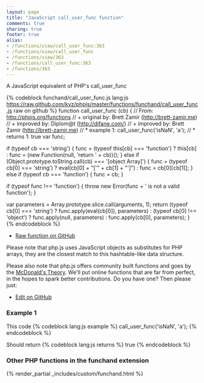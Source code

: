 ```yaml
---
layout: page
title: "JavaScript call_user_func function"
comments: true
sharing: true
footer: true
alias:
- /functions/view/call_user_func:363
- /functions/view/call_user_func
- /functions/view/363
- /functions/call_user_func:363
- /functions/363
---
```

<!-- Generated by Rakefile:build -->
A JavaScript equivalent of PHP's call_user_func

{% codeblock funchand/call_user_func.js lang:js https://raw.github.com/kvz/phpjs/master/functions/funchand/call_user_func.js raw on github %}
function call_user_func (cb) {
  // From: http://phpjs.org/functions
  // +   original by: Brett Zamir (http://brett-zamir.me)
  // +   improved by: Diplom@t (http://difane.com/)
  // +   improved by: Brett Zamir (http://brett-zamir.me)
  // *     example 1: call_user_func('isNaN', 'a');
  // *     returns 1: true
  var func;

  if (typeof cb === 'string') {
    func = (typeof this[cb] === 'function') ? this[cb] : func = (new Function(null, 'return ' + cb))();
  }
  else if (Object.prototype.toString.call(cb) === '[object Array]') {
    func = (typeof cb[0] === 'string') ? eval(cb[0] + "['" + cb[1] + "']") : func = cb[0][cb[1]];
  }
  else if (typeof cb === 'function') {
    func = cb;
  }

  if (typeof func !== 'function') {
    throw new Error(func + ' is not a valid function');
  }

  var parameters = Array.prototype.slice.call(arguments, 1);
  return (typeof cb[0] === 'string') ? func.apply(eval(cb[0]), parameters) : (typeof cb[0] !== 'object') ? func.apply(null, parameters) : func.apply(cb[0], parameters);
}
{% endcodeblock %}

 - [Raw function on GitHub](https://github.com/kvz/phpjs/blob/master/functions/funchand/call_user_func.js)

Please note that php.js uses JavaScript objects as substitutes for PHP arrays, they are 
the closest match to this hashtable-like data structure. 

Please also note that php.js offers community built functions and goes by the 
[McDonald's Theory](https://medium.com/what-i-learned-building/9216e1c9da7d). We'll put online 
functions that are far from perfect, in the hopes to spark better contributions. 
Do you have one? Then please just: 

 - [Edit on GitHub](https://github.com/kvz/phpjs/edit/master/functions/funchand/call_user_func.js)

### Example 1
This code
{% codeblock lang:js example %}
call_user_func('isNaN', 'a');
{% endcodeblock %}

Should return
{% codeblock lang:js returns %}
true
{% endcodeblock %}


### Other PHP functions in the funchand extension
{% render_partial _includes/custom/funchand.html %}
